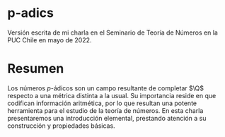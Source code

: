 # p-adics
Versión escrita de mi charla en el Seminario de Teoría de Números en la PUC Chile en mayo de 2022.
# Resumen
Los números $p$-ádicos son un campo resultante de completar $\Q$ respecto a una métrica distinta a la usual. Su importancia reside en que codifican información aritmética, por lo que resultan una potente herramienta para el estudio de la teoría de números. En esta charla presentaremos una introducción elemental, prestando atención a su construcción y propiedades básicas. 
